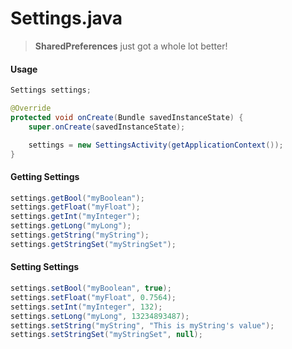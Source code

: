 # Settings.java

> **SharedPreferences** just got a whole lot better!

#### Usage
```java
Settings settings;

@Override
protected void onCreate(Bundle savedInstanceState) {
    super.onCreate(savedInstanceState);

    settings = new SettingsActivity(getApplicationContext());
}
```

#### Getting Settings
```java
settings.getBool("myBoolean");
settings.getFloat("myFloat");
settings.getInt("myInteger");
settings.getLong("myLong");
settings.getString("myString");
settings.getStringSet("myStringSet");
```

#### Setting Settings
```java
settings.setBool("myBoolean", true);
settings.setFloat("myFloat", 0.7564);
settings.setInt("myInteger", 132);
settings.setLong("myLong", 13234893487);
settings.setString("myString", "This is myString's value");
settings.setStringSet("myStringSet", null);
```
